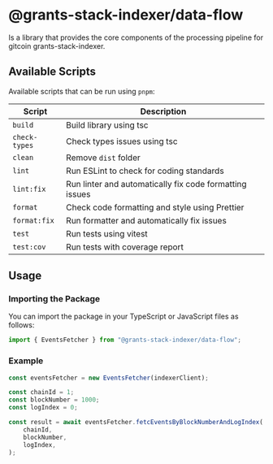 # @grants-stack-indexer/data-flow

Is a library that provides the core components of the processing pipeline for gitcoin grants-stack-indexer.

## Available Scripts

Available scripts that can be run using `pnpm`:

| Script        | Description                                             |
| ------------- | ------------------------------------------------------- |
| `build`       | Build library using tsc                                 |
| `check-types` | Check types issues using tsc                            |
| `clean`       | Remove `dist` folder                                    |
| `lint`        | Run ESLint to check for coding standards                |
| `lint:fix`    | Run linter and automatically fix code formatting issues |
| `format`      | Check code formatting and style using Prettier          |
| `format:fix`  | Run formatter and automatically fix issues              |
| `test`        | Run tests using vitest                                  |
| `test:cov`    | Run tests with coverage report                          |

## Usage

### Importing the Package

You can import the package in your TypeScript or JavaScript files as follows:

```typescript
import { EventsFetcher } from "@grants-stack-indexer/data-flow";
```

### Example

```typescript
const eventsFetcher = new EventsFetcher(indexerClient);

const chainId = 1;
const blockNumber = 1000;
const logIndex = 0;

const result = await eventsFetcher.fetcEventsByBlockNumberAndLogIndex(
    chainId,
    blockNumber,
    logIndex,
);
```
